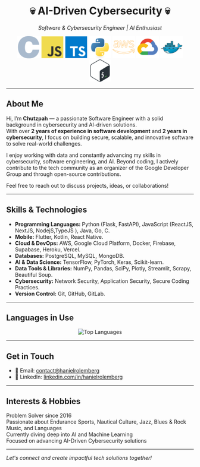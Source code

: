<h1 align="center">💀 AI-Driven Cybersecurity 💀</h1>

<p align="center">
  <em>Software & Cybersecurity Engineer | AI Enthusiast</em>
</p>

<div align="center">
  <img src="https://github.com/devicons/devicon/blob/master/icons/c/c-original.svg" width="60" alt="C logo" />
  <img src="https://github.com/devicons/devicon/blob/master/icons/javascript/javascript-original.svg" width="60" alt="JavaScript logo" />
  <img src="https://github.com/devicons/devicon/blob/master/icons/typescript/typescript-original.svg" width="60" alt="TypeScript logo" />
  <img src="https://github.com/devicons/devicon/blob/master/icons/python/python-original.svg" width="60" alt="Python logo" />
  <img src="https://github.com/devicons/devicon/blob/master/icons/amazonwebservices/amazonwebservices-line-wordmark.svg" width="60" alt="AWS logo" />
  <img src="https://github.com/devicons/devicon/blob/master/icons/googlecloud/googlecloud-original.svg" width="60" alt="GCP logo" />
  <img src="https://github.com/devicons/devicon/blob/master/icons/docker/docker-original.svg" width="60" alt="Docker logo" />
  <img src="https://github.com/devicons/devicon/blob/master/icons/bash/bash-original.svg" width="60" alt="Bash logo" />
</div>

---

## About Me

Hi, I’m **Chutzpah** — a passionate Software Engineer with a solid background in cybersecurity and AI-driven solutions.  
With over **2 years of experience in software development** and **2 years in cybersecurity**, I focus on building secure, scalable, and innovative software to solve real-world challenges.

I enjoy working with data and constantly advancing my skills in cybersecurity, software engineering, and AI. Beyond coding, I actively contribute to the tech community as an organizer of the Google Developer Group and through open-source contributions.

Feel free to reach out to discuss projects, ideas, or collaborations!

---

## Skills & Technologies

- **Programming Languages:** Python (Flask, FastAPI), JavaScript (ReactJS, NextJS, NodejS,TypeJS ), Java, Go, C.  
- **Mobile:** Flutter, Kotlin,  React Native.  
- **Cloud & DevOps:** AWS, Google Cloud Platform, Docker, Firebase, Supabase, Heroku, Vercel.  
- **Databases:** PostgreSQL, MySQL, MongoDB.  
- **AI & Data Science:** TensorFlow, PyTorch, Keras, Scikit-learn.  
- **Data Tools & Libraries:** NumPy, Pandas, SciPy, Plotly, Streamlit, Scrapy, Beautiful Soup.  
- **Cybersecurity:** Network Security, Application Security, Secure Coding Practices.  
- **Version Control:** Git, GitHub, GitLab.  

---



## Languages in Use

<div align="center">
  <img src="https://github-readme-stats.vercel.app/api/top-langs?username=chutzpah-os&layout=compact" alt="Top Languages" />
</div>


---

## Get in Touch

- 📧 Email: [contact@hanielrolemberg](mailto:contact@hanielrolemberg)  
- 💼 LinkedIn: [linkedin.com/in/hanielrolemberg](https://www.linkedin.com/in/hanielrolemberg/)

---

## Interests & Hobbies

Problem Solver since 2016  
Passionate about Endurance Sports, Nautical Culture, Jazz, Blues & Rock Music, and Languages  
Currently diving deep into AI and Machine Learning  
Focused on advancing AI-Driven Cybersecurity solutions

---

*Let's connect and create impactful tech solutions together!*
